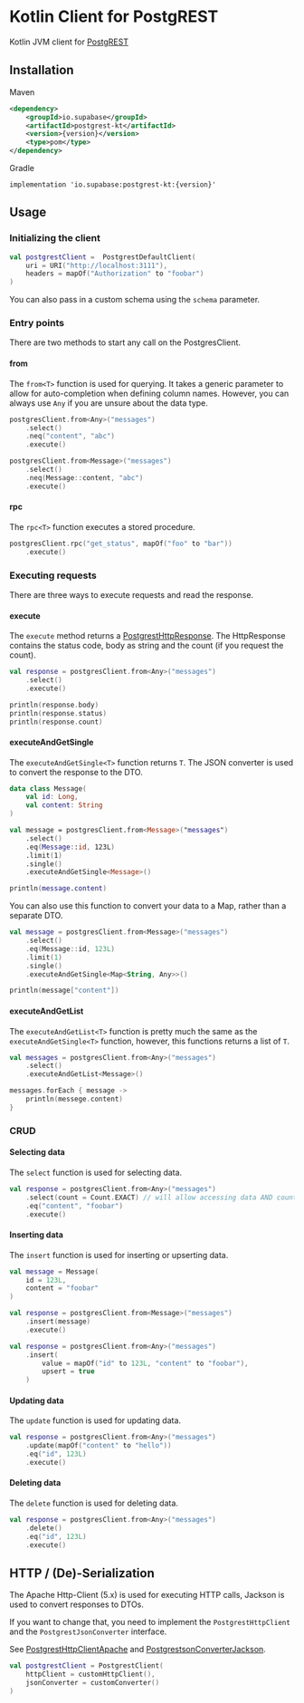 # Kotlin Client for PostgREST

Kotlin JVM client for [PostgREST](https://postgrest.org/)

## Installation

Maven

```xml
<dependency>
    <groupId>io.supabase</groupId>
    <artifactId>postgrest-kt</artifactId>
    <version>{version}</version>
    <type>pom</type>
</dependency>
```

Gradle

```
implementation 'io.supabase:postgrest-kt:{version}'
```

## Usage

### Initializing the client

```kotlin
val postgrestClient =  PostgrestDefaultClient(
    uri = URI("http://localhost:3111"),
    headers = mapOf("Authorization" to "foobar")
)
```

You can also pass in a custom schema using the `schema` parameter.

### Entry points

There are two methods to start any call on the PostgresClient.

#### from<T>

The `from<T>` function is used for querying.
It takes a generic parameter to allow for auto-completion when defining column names.
However, you can always use `Any` if you are unsure about the data type.

```kotlin
postgresClient.from<Any>("messages")
    .select()
    .neq("content", "abc")
    .execute()

postgresClient.from<Message>("messages")
    .select()
    .neq(Message::content, "abc")
    .execute()
```

#### rpc<T>

The `rpc<T>` function executes a stored procedure.

```kotlin
postgresClient.rpc("get_status", mapOf("foo" to "bar"))
    .execute()
```

### Executing requests

There are three ways to execute requests and read the response.

#### execute

The `execute` method returns a [PostgrestHttpResponse](src/main/kotlin/io/supabase/postgrest/http/PostgrestHttpResponse.kt).
The HttpResponse contains the status code, body as string and the count (if you request the count).

```kotlin
val response = postgresClient.from<Any>("messages")
    .select()
    .execute()

println(response.body)
println(response.status)
println(response.count)
```

#### executeAndGetSingle<T>

The `executeAndGetSingle<T>` function returns `T`.
The JSON converter is used to convert the response to the DTO.

```kotlin
data class Message(
    val id: Long,
    val content: String
)

val message = postgresClient.from<Message>("messages")
    .select()
    .eq(Message::id, 123L)
    .limit(1)
    .single()
    .executeAndGetSingle<Message>()

println(message.content)
```

You can also use this function to convert your data to a Map, rather than a separate DTO.

```kotlin
val message = postgresClient.from<Message>("messages")
    .select()
    .eq(Message::id, 123L)
    .limit(1)
    .single()
    .executeAndGetSingle<Map<String, Any>>()

println(message["content"])
```

#### executeAndGetList<T>

The `executeAndGetList<T>` function is pretty much the same as the `executeAndGetSingle<T>` function, however,
this functions returns a list of `T`.

```kotlin
val messages = postgresClient.from<Any>("messages")
    .select()
    .executeAndGetList<Message>()

messages.forEach { message ->
    println(messege.content)
}
```

### CRUD

#### Selecting data

The `select` function is used for selecting data.

```kotlin
val response = postgresClient.from<Any>("messages")
    .select(count = Count.EXACT) // will allow accessing data AND count
    .eq("content", "foobar")
    .execute()
```

#### Inserting data

The `insert` function is used for inserting or upserting data.

```kotlin
val message = Message(
    id = 123L,
    content = "foobar"
)

val response = postgresClient.from<Message>("messages")
    .insert(message)
    .execute()

val response = postgresClient.from<Any>("messages")
    .insert(
        value = mapOf("id" to 123L, "content" to "foobar"),
        upsert = true
    )
```

#### Updating data

The `update` function is used for updating data.

```kotlin
val response = postgresClient.from<Any>("messages")
    .update(mapOf("content" to "hello"))
    .eq("id", 123L)
    .execute()
```

#### Deleting data

The `delete` function is used for deleting data.

```kotlin
val response = postgresClient.from<Any>("messages")
    .delete()
    .eq("id", 123L)
    .execute()
```

## HTTP / (De)-Serialization

The Apache Http-Client (5.x) is used for executing HTTP calls, Jackson is used to convert responses to DTOs.

If you want to change that, you need to implement the `PostgrestHttpClient` and the `PostgrestJsonConverter` interface.

See [PostgrestHttpClientApache](src/main/kotlin/io/supabase/postgrest/http/PostgrestHttpClientApache.kt) and [PostgrestsonConverterJackson](src/main/kotlin/io/supabase/postgrest/json/PostgrestJsonConverterJackson.kt).

```kotlin
val postgrestClient = PostgrestClient(
    httpClient = customHttpClient(),
    jsonConverter = customConverter()
)
```